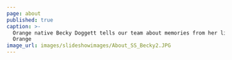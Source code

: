 ```yaml
---
page: about
published: true
caption: >-
  Orange native Becky Doggett tells our team about memories from her life in
  Orange
image_url: images/slideshowimages/About_SS_Becky2.JPG
---
```

